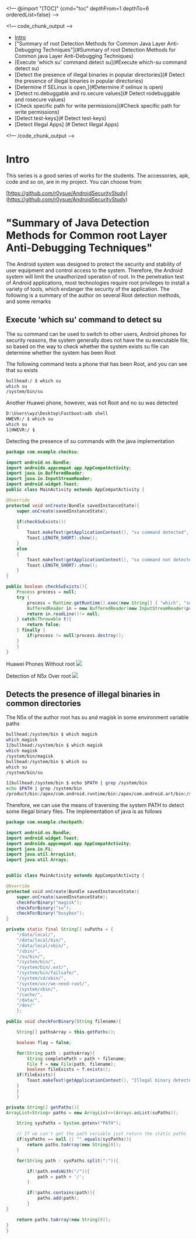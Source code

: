 
<!— @import "[TOC]" {cmd="toc" depthFrom=1 depthTo=6 orderedList=false} —>

<!— code_chunk_output —>

- [Intro](#intro)
- ["Summary of root Detection Methods for Common Java Layer Anti-Debugging Techniques"](#Summary of root Detection Methods for Common java Layer Anti-Debugging Techniques)
- [Execute 'which su' command detect su](#Execute which-su command detect su)
- [Detect the presence of illegal binaries in popular directories](# Detect the presence of illegal binaries in popular directories)
- [Determine if SELinux is open,](#Determine if selinux is open)
- [Detect ro.debuggable and ro.secure values](# Detect rodebuggable and rosecure values)
- [Check specific path for write permissions](#Check specific path for write permissions)
- [Detect test-keys](# Detect test-keys)
- [Detect Illegal Apps] (# Detect Illegal Apps)

<!— /code_chunk_output —>

# Intro

This series is a good series of works for the students. The accessories, apk, code and so on, are in my project. You can choose from:

[https://github.com/r0ysue/AndroidSecurityStudy] (https://github.com/r0ysue/AndroidSecurityStudy)

# "Summary of Java Detection Methods for Common root Layer Anti-Debugging Techniques"

The Android system was designed to protect the security and stability of user equipment and control access to the system. Therefore, the Android system will limit the unauthorized operation of root. In the penetration test of Android applications, most technologies require root privileges to install a variety of tools, which endanger the security of the application. The following is a summary of the author on several Root detection methods, and some remarks


## Execute 'which su' command to detect su
The su command can be used to switch to other users, Android phones for security reasons, the system generally does not have the su executable file, so based on the way to check whether the system exists su file can determine whether the system has been Root

The following command tests a phone that has been Root, and you can see that su exists
```bash
bullhead:/ $ which su
which su
/system/bin/su
```

Another Huawei phone, however, was not Root and no su was detected
```bash
D:\Users\wyz\Desktop\Fastboot>adb shell
HWEVR:/ $ which su
which su
1|HWEVR:/ $
```

Detecting the presence of su commands with the java implementation
```java
package com.example.checksu;

import android.os.Bundle;
import androidx.appcompat.app.AppCompatActivity;
import java.io.BufferedReader;
import java.io.InputStreamReader;
import android.widget.Toast;
public class MainActivity extends AppCompatActivity {

@Override
protected void onCreate(Bundle savedInstanceState){
    super.onCreate(savedInstanceState);

    if(checkSuExists())
    {
        Toast.makeText(getApplicationContext(), "su command detected",
        Toast.LENGTH_SHORT).show();
    }
    else
    {
        Toast.makeText(getApplicationContext(), "su command not detected",
        Toast.LENGTH_SHORT).show();
    }
}

public boolean checkSuExists(){
    Process process = null;
    try {
        process = Runtime.getRuntime().exec(new String[] { "which", "su" });
        BufferedReader in = new BufferedReader(new InputStreamReader(process.getInputStream()));
        return in.readLine()!= null;
    } catch(Throwable t){
        return false;
    } finally {
        if(process != null)process.destroy();
    }
    }
}
```

Huawei Phones Without root
![](202303211.png)

Detection of N5x Over root
![](202303212.png)

## Detects the presence of illegal binaries in common directories

The N5x of the author root has su and magisk in some environment variable paths
```bash
bullhead:/system/bin $ which magick
which magick
1|bullhead:/system/bin $ which magisk
which magisk
/system/bin/magisk
bullhead:/system/bin $ which su
which su
/system/bin/su
```

```bash
1|bullhead:/system/bin $ echo $PATH | grep /system/bin
echo $PATH | grep /system/bin
/product/bin:/apex/com.android.runtime/bin:/apex/com.android.art/bin:/system_ext/bin:/system/bin:/system/xbin:/odm/bin:/vendor/bin:/vendor/xbin
```

Therefore, we can use the means of traversing the system PATH to detect some illegal binary files. The implementation of java is as follows
```java
package com.example.checkpath;

import android.os.Bundle;
import android.widget.Toast;
import androidx.appcompat.app.AppCompatActivity;
import java.io.Fi;
import java.util.ArrayList;
import java.util.Arrays;


public class MainActivity extends AppCompatActivity {

@Override
protected void onCreate(Bundle savedInstanceState){
    super.onCreate(savedInstanceState);
    checkForBinary("magisk");
    checkForBinary("su");
    checkForBinary("busybox");
}

private static final String[] suPaths = {
    "/data/local/",
    "/data/local/bin/",
    "/data/local/xbin/",
    "/sbin/",
    "/su/bin/",
    "/system/bin/",
    "/system/bin/.ext/",
    "/system/bin/failsafe/",
    "/system/sd/xbin/",
    "/system/usr/we-need-root/",
    "/system/xbin/",
    "/cache/",
    "/data/",
    "/dev/"
    };

public void checkForBinary(String filename){

    String[] pathsArray = this.getPaths();

    boolean flag = false;

    for(String path : pathsArray){
        String completePath = path + filename;
        File f = new File(path, filename);
        boolean fileExists = f.exists();
    if(fileExists){
        Toast.makeText(getApplicationContext(), "Illegal binary detected: "+path+filename, Toast.LENGTH_LONG).show();
    }
    }
    }

private String[] getPaths(){
ArrayList<String> paths = new ArrayList<>(Arrays.asList(suPaths));

    String sysPaths = System.getenv("PATH");

    // If we can't get the path variable just return the static paths
    if(sysPaths == null || "".equals(sysPaths)){
        return paths.toArray(new String[0]);
    }

    for(String path : sysPaths.split(":")){

        if(!path.endsWith("/")){
            path = path + '/';
        }

        if(!paths.contains(path)){
            paths.add(path);
        }
}

    return paths.toArray(new String[0]);
}
}
```